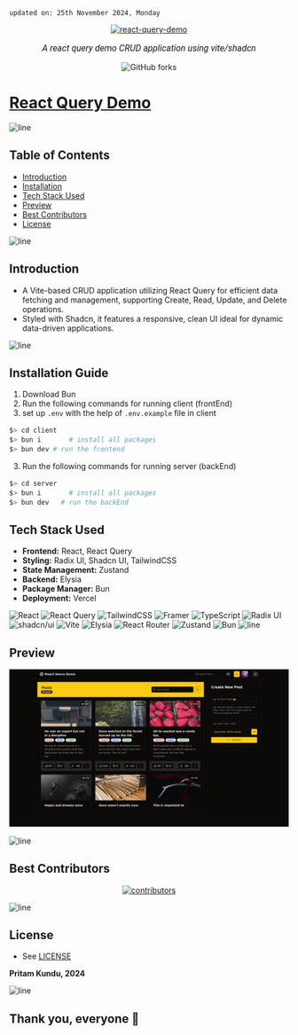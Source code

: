     updated on: 25th November 2024, Monday

<div align=center>
    <a href="https://github.com/warmachine028/react-query-demo">
        <img width="200" src="https://query.gg/favicon.png" alt="react-query-demo">
    </a>
    <p style="font-family: roboto, calibri; font-size:12pt; font-style:italic"> A react query demo CRUD application using vite/shadcn </p>
    <a src="https://github.com/warmachine028/react-query-demo/forks">
        <img alt="GitHub forks" src="https://img.shields.io/github/forks/warmachine028/react-query-demo">
    </a>
</div>

# [React Query Demo](https://github.com/warmachine028/react-query-demo)

![line]

## Table of Contents

- [Introduction](#introduction)
- [Installation](#installation-guide)
- [Tech Stack Used](#tech-stack-used)
- [Preview](#preview)
- [Best Contributors](#best-contributors)
- [License](#license)

![line]

## Introduction

- A Vite-based CRUD application utilizing React Query for efficient data fetching and management, supporting Create, Read, Update, and Delete operations.
- Styled with Shadcn, it features a responsive, clean UI ideal for dynamic data-driven applications.

![line]

## Installation Guide

  1. Download Bun
  2. Run the following commands for running client (frontEnd)
  3. set up `.env` with the help of `.env.example` file in client
```sh
$> cd client
$> bun i       # install all packages
$> bun dev # run the frontend
```
  3. Run the following commands for running server (backEnd)
```sh
$> cd server
$> bun i       # install all packages
$> bun dev   # run the backEnd
```

## Tech Stack Used
- **Frontend:** React, React Query
- **Styling:** Radix UI, Shadcn UI, TailwindCSS
- **State Management:** Zustand
- **Backend:** Elysia
- **Package Manager:** Bun
- **Deployment:** Vercel

![React](https://img.shields.io/badge/react-%2320232a.svg?style=for-the-badge&logo=react&logoColor=%2361DAFB)
![React Query](https://img.shields.io/badge/-React%20Query-FF4154?style=for-the-badge&logo=react%20query&logoColor=white)
![TailwindCSS](https://img.shields.io/badge/tailwindcss-%2338B2AC.svg?style=for-the-badge&logo=tailwind-css&logoColor=white)
![Framer](https://img.shields.io/badge/Framer-black?style=for-the-badge&logo=framer&logoColor=blue)
![TypeScript](https://img.shields.io/badge/typescript-white?style=for-the-badge&logo=typescript&logoColor=blue) 
![Radix UI](https://img.shields.io/badge/radix%20ui-161618.svg?style=for-the-badge&logo=radix-ui&logoColor=white) ![shadcn/ui](https://img.shields.io/badge/Shadcn/ui-black?style=for-the-badge&logo=shadcnui&logoColor=white) ![Vite](https://img.shields.io/badge/vite-%23646CFF.svg?style=for-the-badge&logo=vite&logoColor=white)
![Elysia](https://img.shields.io/badge/elysia-%23000000.svg?style=for-the-badge&logo=elysia&logoColor=white) ![React Router](https://img.shields.io/badge/React_Router-CA4245?style=for-the-badge&logo=react-router&logoColor=white) ![Zustand](https://img.shields.io/badge/zustand-%23323330.svg?style=for-the-badge&logo=zustand&logoColor=%23F7DF1E)
![Bun](https://img.shields.io/badge/Bun-%23000000.svg?style=for-the-badge&logo=bun&logoColor=white) 
![line]

## Preview

<picture align="center">
    <source media="(prefers-color-scheme: light)" srcset=".github/preview-light.png">
    <source media="(prefers-color-scheme: dark)" srcset=".github/preview-dark.png">
    <img src=".github/preview-light.png" alt="preview">
</picture>

![line]

## Best Contributors

<div align="center">
    <a href="https://github.com/warmachine028/react-query-demo/graphs/contributors">
        <img src="https://contrib.rocks/image?repo=warmachine028/react-query-demo" alt="contributors"/>
    </a>
</div>

![line]

## License

- See [LICENSE]

**Pritam Kundu, 2024**

![line]

## Thank you, everyone 💚

[icons]: https://icons8.com
[markdown-badges]: https://github.com/Ileriayo/markdown-badges
[custom-icons]: https://simpleicons.org
[line]: https://user-images.githubusercontent.com/75939390/137615281-3a875960-92cc-407f-97fe-fd2319bdb252.png
[License]: https://github.com/warmachine028/react-query-demo/blob/main/LICENSE

<!-- 25/11/24 -->
